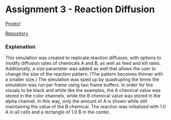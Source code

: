 Assignment 3 - Reaction Diffusion
===

[Project](https://jlduerk.github.io/CS420X/Assignment3/assignment3.html)

[Repository](https://github.com/jlduerk/CS420X/tree/main/Assignment3)

### Explanation

This simulation was created to replicate reaction diffusion, with options to modify diffusion rates of chemicals A and B, as well as feed and kill rates. Additionally, a size parameter was added as well that allows the user to change the size of the reaction pattern. (The pattern becomes thinner with a smaller size.) The simulation was sped up by quadrupling the times the simulation was run per frame using two frame buffers. In order for the visuals to be black and white like the examples, the A chemical value was stored in the color channels, while the B chemical value was stored in the alpha channel. In this way, only the amount of A is shown while still maintaining the value of the B chemical. The reaction was initialized with 1.0 A in all cells and a rectangle of 1.0 B in the center.
